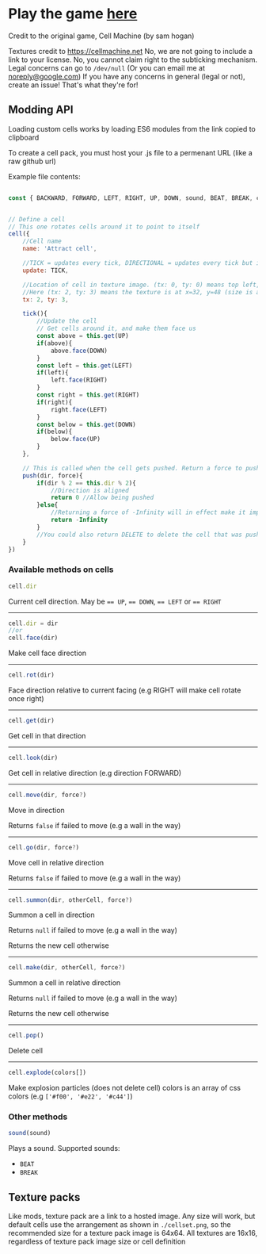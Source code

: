 # Play the game [here](https://blob-machine.pages.dev)

Credit to the original game, Cell Machine (by sam hogan)

Textures credit to https://cellmachine.net
No, we are not going to include a link to your license.
No, you cannot claim right to the subticking mechanism.
Legal concerns can go to `/dev/null` (Or you can email me at noreply@google.com)
If you have any concerns in general (legal or not), create an issue! That's what they're for!

## Modding API

Loading custom cells works by loading ES6 modules from the link copied to clipboard

To create a cell pack, you must host your .js file to a permenant URL (like a raw github url)

Example file contents:

```js

const { BACKWARD, FORWARD, LEFT, RIGHT, UP, DOWN, sound, BEAT, BREAK, cell, DIRECTIONAL, TICK } = CELLMODDING


// Define a cell
// This one rotates cells around it to point to itself
cell({
	//Cell name
	name: 'Attract cell',

	//TICK = updates every tick, DIRECTIONAL = updates every tick but in cell direction order like movers and generators
	update: TICK,

	//Location of cell in texture image. (tx: 0, ty: 0) means top left, and each increment after that is 16px right / down
	//Here (tx: 2, ty: 3) means the texture is at x=32, y=48 (size is always 16x16)
	tx: 2, ty: 3,

	tick(){
		//Update the cell
		// Get cells around it, and make them face us
		const above = this.get(UP)
		if(above){
			above.face(DOWN)
		}
		const left = this.get(LEFT)
		if(left){
			left.face(RIGHT)
		}
		const right = this.get(RIGHT)
		if(right){
			right.face(LEFT)
		}
		const below = this.get(DOWN)
		if(below){
			below.face(UP)
		}
	},

	// This is called when the cell gets pushed. Return a force to push back.
	push(dir, force){
		if(dir % 2 == this.dir % 2){
			//Direction is aligned
			return 0 //Allow being pushed
		}else{
			//Returning a force of -Infinity will in effect make it impossible to push the cell
			return -Infinity
		}
		//You could also return DELETE to delete the cell that was pushing you (e.g trash cell)
	}
})

```

### Available methods on cells

```js
cell.dir
```
Current cell direction. May be `== UP`, `== DOWN`, `== LEFT` or `== RIGHT`

---
```js
cell.dir = dir
//or
cell.face(dir)
```
Make cell face direction

---
```js
cell.rot(dir)
```
Face direction relative to current facing (e.g RIGHT will make cell rotate once right)

---
```js
cell.get(dir)
```
Get cell in that direction

---
```js
cell.look(dir)
```
Get cell in relative direction (e.g direction FORWARD)

---
```js
cell.move(dir, force?)
```
Move in direction

Returns `false` if failed to move (e.g a wall in the way)

---
```js
cell.go(dir, force?)
```
Move cell in relative direction

Returns `false` if failed to move (e.g a wall in the way)

---
```js
cell.summon(dir, otherCell, force?)
```
Summon a cell in direction

Returns `null` if failed to move (e.g a wall in the way)

Returns the new cell otherwise

---
```js
cell.make(dir, otherCell, force?)
```
Summon a cell in relative direction

Returns `null` if failed to move (e.g a wall in the way)

Returns the new cell otherwise

---
```js
cell.pop()
```
Delete cell

---
```js
cell.explode(colors[])
```
Make explosion particles (does not delete cell)
colors is an array of css colors (e.g `['#f00', '#e22', '#c44']`)


### Other methods

```js
sound(sound)
```

Plays a sound. Supported sounds:
- `BEAT`
- `BREAK`

## Texture packs

Like mods, texture pack are a link to a hosted image. Any size will work, but default cells use the arrangement as shown in `./cellset.png`, so the recommended size for a texture pack image is 64x64. All textures are 16x16, regardless of texture pack image size or cell definition